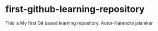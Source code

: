 # first-github-learning-repository
This is My first Git based learning repository.
Autor-Narendra jalamkar
